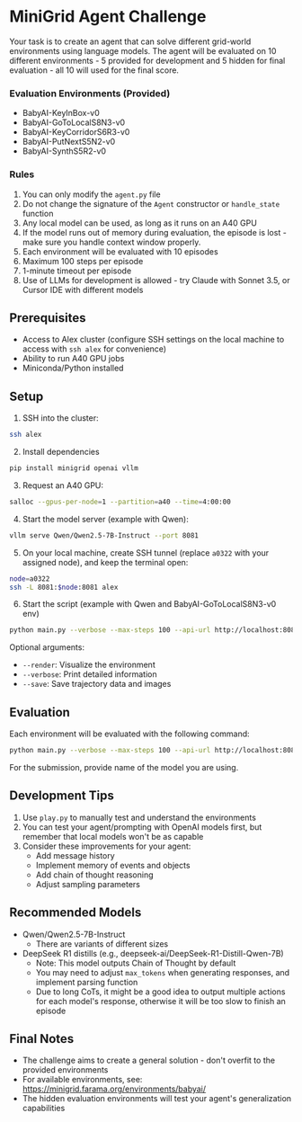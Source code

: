 # MiniGrid Agent Challenge

Your task is to create an agent that can solve different grid-world environments using language models. The agent will be evaluated on 10 different environments - 5 provided for development and 5 hidden for final evaluation - all 10 will used for the final score.

### Evaluation Environments (Provided)

-   BabyAI-KeyInBox-v0
-   BabyAI-GoToLocalS8N3-v0
-   BabyAI-KeyCorridorS6R3-v0
-   BabyAI-PutNextS5N2-v0
-   BabyAI-SynthS5R2-v0

### Rules

1. You can only modify the `agent.py` file
2. Do not change the signature of the `Agent` constructor or `handle_state` function
3. Any local model can be used, as long as it runs on an A40 GPU
4. If the model runs out of memory during evaluation, the episode is lost - make sure you handle context window properly.
5. Each environment will be evaluated with 10 episodes
6. Maximum 100 steps per episode
7. 1-minute timeout per episode
8. Use of LLMs for development is allowed - try Claude with Sonnet 3.5, or Cursor IDE with different models

## Prerequisites

-   Access to Alex cluster (configure SSH settings on the local machine to access with `ssh alex` for convenience)
-   Ability to run A40 GPU jobs
-   Miniconda/Python installed

## Setup

1. SSH into the cluster:

```bash
ssh alex
```

2. Install dependencies

```bash
pip install minigrid openai vllm
```

3. Request an A40 GPU:

```bash
salloc --gpus-per-node=1 --partition=a40 --time=4:00:00
```

4. Start the model server (example with Qwen):

```bash
vllm serve Qwen/Qwen2.5-7B-Instruct --port 8081
```

5. On your local machine, create SSH tunnel (replace `a0322` with your assigned node), and keep the terminal open:

```bash
node=a0322
ssh -L 8081:$node:8081 alex
```

6. Start the script (example with Qwen and BabyAI-GoToLocalS8N3-v0 env)

```bash
python main.py --verbose --max-steps 100 --api-url http://localhost:8081/v1 --model Qwen/Qwen2.5-7B-Instruct --env BabyAI-GoToLocalS8N3-v0 --render
```

Optional arguments:

-   `--render`: Visualize the environment
-   `--verbose`: Print detailed information
-   `--save`: Save trajectory data and images

## Evaluation

Each environment will be evaluated with the following command:

```bash
python main.py --verbose --max-steps 100 --api-url http://localhost:8081/v1 --save --episodes 10 --timeout 60 --run-id team_id --model <model_name> --env <target_env>
```

For the submission, provide name of the model you are using.

## Development Tips

1. Use `play.py` to manually test and understand the environments
2. You can test your agent/prompting with OpenAI models first, but remember that local models won't be as capable
3. Consider these improvements for your agent:
    - Add message history
    - Implement memory of events and objects
    - Add chain of thought reasoning
    - Adjust sampling parameters

## Recommended Models

-   Qwen/Qwen2.5-7B-Instruct
    -   There are variants of different sizes
-   DeepSeek R1 distills (e.g., deepseek-ai/DeepSeek-R1-Distill-Qwen-7B)
    -   Note: This model outputs Chain of Thought by default
    -   You may need to adjust `max_tokens` when generating responses, and implement parsing function
    -   Due to long CoTs, it might be a good idea to output multiple actions for each model's response, otherwise it will be too slow to finish an episode

## Final Notes

-   The challenge aims to create a general solution - don't overfit to the provided environments
-   For available environments, see: https://minigrid.farama.org/environments/babyai/
-   The hidden evaluation environments will test your agent's generalization capabilities
